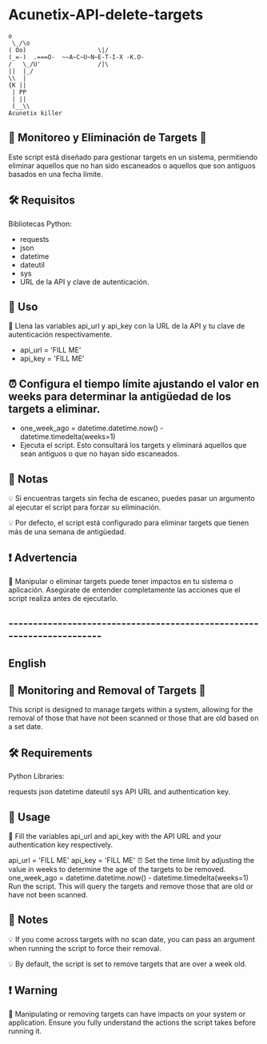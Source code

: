 # Acunetix-API-delete-targets

```
o
 \_/\o
( Oo)                    \|/
(_=-)  .===O-  ~~A~C~U~N~E-T-I-X -K.O-
/   \_/U'                /|\
||  |_/
\\  |
{K ||
 | PP
 | ||
 (__\\
Acunetix killer

```

## 🎯 Monitoreo y Eliminación de Targets 🧹
Este script está diseñado para gestionar targets en un sistema, permitiendo eliminar aquellos que no han sido escaneados o aquellos que son antiguos basados en una fecha límite.

## 🛠️ Requisitos
Bibliotecas Python:
- requests
- json
- datetime
- dateutil
- sys
- URL de la API y clave de autenticación.
## 🚀 Uso
📌 Llena las variables api_url y api_key con la URL de la API y tu clave de autenticación respectivamente.

- api_url = 'FILL ME'
- api_key = 'FILL ME'

##  ⏰ Configura el tiempo límite ajustando el valor en weeks para determinar la antigüedad de los targets a eliminar.

- one_week_ago = datetime.datetime.now() - datetime.timedelta(weeks=1)
- Ejecuta el script. Esto consultará los targets y eliminará aquellos que sean antiguos o que no hayan sido escaneados.

## 📝 Notas
💡 Si encuentras targets sin fecha de escaneo, puedes pasar un argumento al ejecutar el script para forzar su eliminación.

💡 Por defecto, el script está configurado para eliminar targets que tienen más de una semana de antigüedad.

##  ❗ Advertencia
🚫 Manipular o eliminar targets puede tener impactos en tu sistema o aplicación. Asegúrate de entender completamente las acciones que el script realiza antes de ejecutarlo.

## 
## ----------------------------------------------------------------------


## English

## 🎯 Monitoring and Removal of Targets 🧹
This script is designed to manage targets within a system, allowing for the removal of those that have not been scanned or those that are old based on a set date.

## 🛠️ Requirements
Python Libraries:

requests
json
datetime
dateutil
sys
API URL and authentication key.

## 🚀 Usage
📌 Fill the variables api_url and api_key with the API URL and your authentication key respectively.

api_url = 'FILL ME'
api_key = 'FILL ME'
⏰ Set the time limit by adjusting the value in weeks to determine the age of the targets to be removed.
one_week_ago = datetime.datetime.now() - datetime.timedelta(weeks=1)
Run the script. This will query the targets and remove those that are old or have not been scanned.
## 📝 Notes
💡 If you come across targets with no scan date, you can pass an argument when running the script to force their removal.

💡 By default, the script is set to remove targets that are over a week old.

## ❗ Warning
🚫 Manipulating or removing targets can have impacts on your system or application. Ensure you fully understand the actions the script takes before running it.
